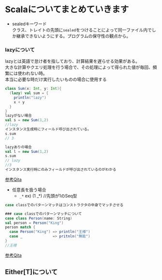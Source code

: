 # Scalaについてまとめていきます

- sealedキーワード<br>
クラス、トレイトの先頭に`sealed`をつけることによって同一ファイル内でしか継承できないようにする。プログラムの保守性の観点から。

### lazyについて<br>
lazyとは英語で怠け者を指しており、計算結果を遅らせる効果がある。<br>
大きな計算やクエリ処理を行う場合で、その処理によって得られた値が毎回、頻繁には使われない時。<br>
本当に必要な時だけ実行したいものの場合に使用する<br>
```scala
class Sum(x: Int, y: Int){
  (lazy) val sum = {
    println("lazy")
    x + y
  }
}
lazyがない場合
val s = new Sum(1,2)
//lazy
インスタンス生成時にフィールド呼び出されている。
s.sum
// 3

lazyありの場合
val l = new Sum(1,2)
s.sum
// lazy
//3
インスタンス実行時にのみフィールドが呼び出されているのがわかる
```
[参考Qita](https://qiita.com/kounorimich/items/a9da08847ce8c0ea8380)

- 任意長を扱う場合
  - `_*` ex) (1 _*) //先頭が1のSeq型

```scala
case classでのパターンマッチはコンストラクタの中身でマッチさせる

### case classでのパターンマッチについて
case class Person(name: String)
val person = Person("King")
person match {
  case Person("King") => println("王様")
  case _              => pritnln("無能")
}
//王様
```
[参考Qita](https://qiita.com/f81@github/items/aa46c248a38a171ed955)

## Either[T]について
